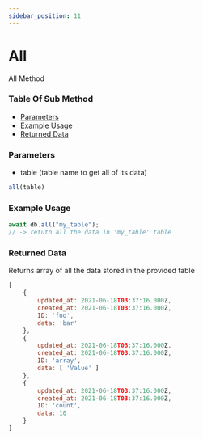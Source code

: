 ```yaml
---
sidebar_position: 11
---
```


# All

All Method

### Table Of Sub Method

- [Parameters](#parameters)
- [Example Usage](#example-usage)
- [Returned Data](#returned-data)

### Parameters
- table (table name to get all of its data)
```js
all(table)
```

### Example Usage
```js
await db.all("my_table");
// -> retutn all the data in 'my_table' table
```

### Returned Data
Returns array of all the data stored in the provided table
```js
[
	{
		updated_at: 2021-06-18T03:37:16.000Z,
		created_at: 2021-06-18T03:37:16.000Z,
		ID: 'foo',
		data: 'bar'
	},
	{
		updated_at: 2021-06-18T03:37:16.000Z,
		created_at: 2021-06-18T03:37:16.000Z,
		ID: 'array',
		data: [ 'Value' ]
	},
	{
		updated_at: 2021-06-18T03:37:16.000Z,
		created_at: 2021-06-18T03:37:16.000Z,
		ID: 'count',
		data: 10
	}
]
```